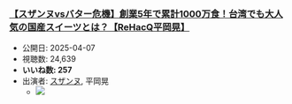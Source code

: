 ### [【スザンヌvsバター危機】創業5年で累計1000万食！台湾でも大人気の国産スイーツとは？【ReHacQ平岡晃】](https://www.youtube.com/watch?v=XqcwMu3ZDvE)
-   公開日: 2025-04-07
-   視聴数: 24,639
-   **いいね数: 257**
-   出演者: [スザンヌ](/rehacq_fan/people/スザンヌ "wikilink"), 平岡晃
    - [![](https://img.youtube.com/vi/XqcwMu3ZDvE/hqdefault.jpg)](https://www.youtube.com/watch?v=XqcwMu3ZDvE)
